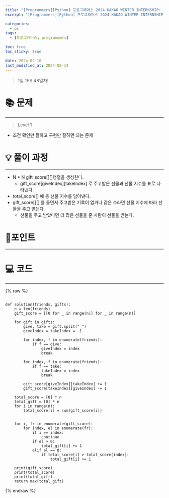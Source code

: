 ```yaml
---
title: "[Programmers][Python] 프로그래머스 2024 KAKAO WINTER INTERNSHIP: 가장 많이 받은 선물"
excerpt: "[Programmers][Python] 프로그래머스 2024 KAKAO WINTER INTERNSHIP: 가장 많이 받은 선물"

categories:
  - ps
tags:
  - [프로그래머스, programmers]

toc: true
toc_sticky: true

date: 2024-02-10
last_modified_at: 2024-02-14
---
```


> 1일 1PS 48일차!

# 📚 문제

---

> Level 1

- 조건 확인만 잘하고 구현만 잘하면 되는 문제

# 💡 풀이 과정

---

- N * N gift_score[][]행렬을 생성한다.
  - gift_score[giveIndex][takeIndex] 로 주고받은 선물과 선물 지수를 표로 나타낸다. 
- total_score[] 에 총 선물 지수를 담아낸다.
- gift_score[][] 를 돌면서 주고받은 기록이 없거나 같은 수라면 선물 지수에 따라 선물을 주고 받는다.
  - 선물을 주고 받았다면 더 많은 선물을 준 사람이 선물을 받는다.

# 📌포인트

---


# 💻 코드

---

{% raw %}

```

def solution(friends, gifts):
    n = len(friends)
    gift_score = [[0 for _ in range(n)] for _ in range(n)]

    for gift in gifts:
        give, take = gift.split(" ")
        giveIndex = takeIndex = -1

        for index, f in enumerate(friends):
            if f == give:
                giveIndex = index
                break

        for index, f in enumerate(friends):
            if f == take:
                takeIndex = index
                break

        gift_score[giveIndex][takeIndex] += 1
        gift_score[takeIndex][giveIndex] -= 1

    total_score = [0] * n
    total_gift = [0] * n
    for i in range(n):
        total_score[i] = sum(gift_score[i])


    for i, fr in enumerate(gift_score):
        for index, el in enumerate(fr):
            if i == index:
                continue
            if el > 0:
                total_gift[i] += 1
            elif el == 0:
                if total_score[i] > total_score[index]:
                    total_gift[i] += 1

    print(gift_score)
    print(total_score)
    print(total_gift)
    return max(total_gift)

```

{% endraw %}
